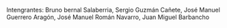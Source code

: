 Intengrantes: Bruno bernal Salaberria, Sergio Guzmán Cañete, José Manuel Guerrero Aragón, José Manuel Román Navarro, Juan Miguel Barbancho
